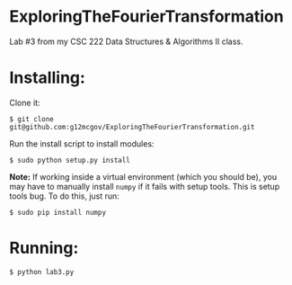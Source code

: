 # ExploringTheFourierTransformation
Lab #3 from my CSC 222 Data Structures &amp; Algorithms II class.

Installing:
=======

Clone it:

`$ git clone git@github.com:g12mcgov/ExploringTheFourierTransformation.git`

Run the install script to install modules:

`$ sudo python setup.py install`

<b>Note:</b> If working inside a virtual environment (which you should be), you may have to manually install `numpy` if it fails with setup tools. This is setup tools bug. To do this, just run:

`$ sudo pip install numpy`

Running:
=======

`$ python lab3.py`

